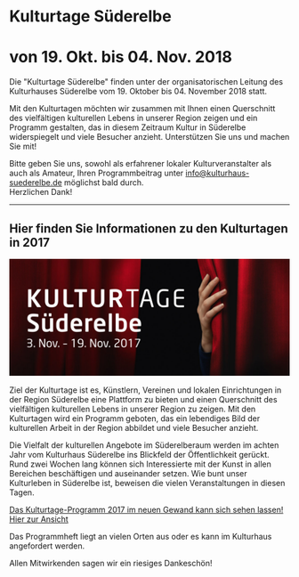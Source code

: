 # Kulturtage Süderelbe  
# von 19. Okt. bis 04. Nov. 2018

Die "Kulturtage Süderelbe" finden unter der organisatorischen Leitung des Kulturhauses Süderelbe 
vom 19. Oktober bis 04. November 2018 statt. 

Mit den Kulturtagen möchten wir zusammen mit Ihnen einen Querschnitt des vielfältigen kulturellen Lebens
in unserer Region zeigen und ein Programm gestalten, das in diesem Zeitraum Kultur in Süderelbe widerspiegelt 
und viele Besucher anzieht.  Unterstützen Sie uns und machen Sie mit! 
   
Bitte geben Sie uns, sowohl als erfahrener lokaler Kulturveranstalter als auch als Amateur, Ihren Programmbeitrag 
unter info@kulturhaus-suederelbe.de möglichst bald durch.  
Herzlichen Dank! 


___________________________________________________________________________________________________


## Hier finden Sie Informationen zu den Kulturtagen in 2017 

![](/img/kulturtage-suederelbe-2017-visual-Internet.jpg)

Ziel der Kulturtage ist es,  Künstlern, Vereinen und lokalen Einrichtungen in der Region Süderelbe
eine Plattform zu bieten und  einen Querschnitt des vielfältigen kulturellen Lebens in unserer Region zu zeigen.
Mit den Kulturtagen  wird ein Programm geboten, das ein lebendiges Bild der kulturellen Arbeit in der Region 
abbildet und viele Besucher anzieht.
 
Die Vielfalt der kulturellen Angebote im Süderelberaum werden im achten Jahr vom Kulturhaus Süderelbe ins
Blickfeld der Öffentlichkeit gerückt. Rund zwei Wochen lang können sich Interessierte mit der Kunst in allen
Bereichen beschäftigen und auseinander setzen. Wie bunt unser Kulturleben in Süderelbe ist, beweisen die vielen 
Veranstaltungen in diesen Tagen. 

[Das Kulturtage-Programm 2017 im neuen Gewand kann sich sehen lassen! Hier zur 
Ansicht](/downloads/KT-Heft-52-Seiten-rdz.pdf)

Das Programmheft liegt an vielen Orten aus oder es kann im Kulturhaus angefordert werden.

Allen Mitwirkenden sagen wir ein riesiges Dankeschön!
